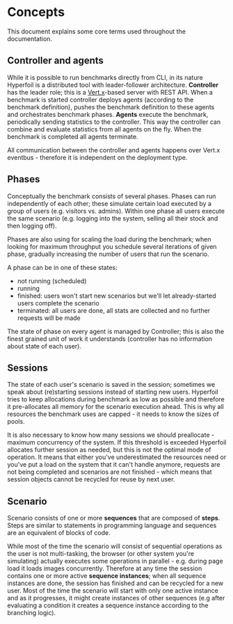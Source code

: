 # Concepts

This document explains some core terms used throughout the documentation.

## Controller and agents

While it is possible to run benchmarks directly from CLI, in its nature Hyperfoil is a distributed tool with leader-follower architecture. **Controller** has the leader role; this is a [Vert.x]((https://vertx.io))-based server with REST API. When a benchmark is started controller deploys agents (according to the benchmark definition), pushes the benchmark definition to these agents and orchestrates benchmark phases. **Agents** execute the benchmark, periodically sending statistics to the controller. This way the controller can combine and evaluate statistics from all agents on the fly. When the benchmark is completed all agents terminate.

All communication between the controller and agents happens over Vert.x eventbus - therefore it is independent on the deployment type.

## Phases

Conceptually the benchmark consists of several phases. Phases can run independently of each other;
these simulate certain load executed by a group of users (e.g. visitors vs. admins). Within one phase all users execute the same scenario (e.g. logging into the system, selling all their stock and then logging off).

Phases are also using for scaling the load during the benchmark; when looking for maximum throughput you schedule several iterations of given phase, gradually increasing the number of users that run the scenario.

A phase can be in one of these states:
* not running (scheduled)
* running
* finished: users won't start new scenarios but we'll let already-started users complete the scenario
* terminated: all users are done, all stats are collected and no further requests will be made

The state of phase on every agent is managed by Controller; this is also the finest grained unit of work it understands (controller has no information about state of each user).

## Sessions

The state of each user's scenario is saved in the session; sometimes we speak about (re)starting sessions instead of starting new users. Hyperfoil tries to keep allocations during benchmark as low as possible and therefore it pre-allocates all memory for the scenario execution ahead. This is why all resources the benchmark uses are capped - it needs to know the sizes of pools.

It is also necessary to know how many sessions we should preallocate - maximum concurrency of the system. If this threshold is exceeded Hyperfoil allocates further session as needed, but this is not the optimal mode of operation. It means that either you've underestimated the resources need or you've put a load on the system that it can't handle anymore, requests are not being completed and scenarios are not finished - which means that session objects cannot be recycled for reuse by next user.

## Scenario

Scenario consists of one or more **sequences** that are composed of **steps**. Steps are similar to statements in programming language and sequences are an equivalent of blocks of code.

While most of the time the scenario will consist of sequential operations as the user is not multi-tasking, the browser (or other system you're simulating) actually executes some operations in parallel - e.g. during page load it loads images concurrently. Therefore at any time the session contains one or more active **sequence instances**; when all sequence instances are done, the session has finished and can be recycled for a new user. Most of the time the scenario will start with only one active instance and as it progresses, it might create instances of other sequences (e.g after evaluating a condition it creates a sequence instance according to the branching logic).
